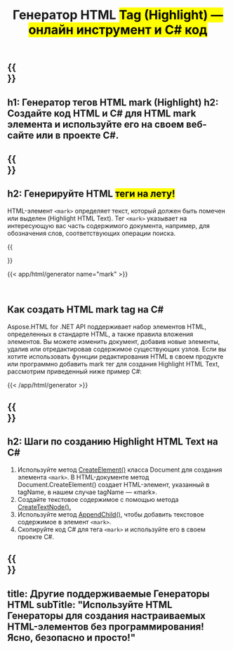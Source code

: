 ﻿---
translation: true
title: Генератор HTML <mark> Tag (Highlight) — онлайн инструмент и C# код
template: /templates/_template-generators-child.md
description: Генерируйте HTML Mark Tag (Highlight), просмотрите результат и скопируйте сгенерированный код HTML и C# на свой веб-сайт.
url: /net/generators/mark/
platformtag: net
family: html
generator: HTML Mark Tag Генератор
element: HTML mark tag
tag: mark
---

{{<section banner>}}
---
h1: Генератор тегов HTML mark (Highlight)
h2: Создайте код HTML и C# для HTML mark элемента и используйте его на своем веб-сайте или в проекте C#.
---

{{<section overview>}}
---
h2: Генерируйте HTML <mark> теги на лету!
---

HTML-элемент `<mark>` определяет текст, который должен быть помечен или выделен (Highlight HTML Text). Тег `<mark>` указывает на интересующую вас часть содержимого документа, например, для обозначения слов, соответствующих операции поиска.

{{<section plugin>}}

{{< app/html/generator name="mark" >}}

<br>
<h2> Как создать HTML mark tag на C#</h2>

Aspose.HTML for .NET API поддерживает набор элементов HTML, определенных в стандарте HTML, а также правила вложения элементов. Вы можете изменить документ, добавив новые элементы, удалив или отредактировав содержимое существующих узлов. Если вы хотите использовать функции редактирования HTML в своем продукте или программно добавить mark тег для создания Highlight HTML Text, рассмотрим приведенный ниже пример C#:

{{< /app/html/generator >}}

{{<section steps>}}
---
h2: Шаги по созданию Highlight HTML Text на C#
---
1. Используйте метод [CreateElement()](https://reference.aspose.com/html/net/aspose.html.dom/document/createelement/) класса Document для создания элемента `<mark>`. В HTML-документе метод Document.CreateElement() создает HTML-элемент, указанный в tagName, в нашем случае tagName — «mark».
2. Создайте текстовое содержимое с помощью метода [CreateTextNode().](https://reference.aspose.com/html/net/aspose.html.dom/document/createtextnode/)
3. Используйте метод [AppendChild(),](https://reference.aspose.com/html/net/aspose.html.dom/node/appendchild/) чтобы добавить текстовое содержимое в элемент `<mark>`.
4. Скопируйте код C# для тега `<mark>` и используйте его в своем проекте C#.

{{<section other-generators>}}
---
title: Другие поддерживаемые Генераторы HTML
subTitle: "Используйте HTML Генераторы для создания настраиваемых HTML-элементов без программирования! Ясно, безопасно и просто!"
---